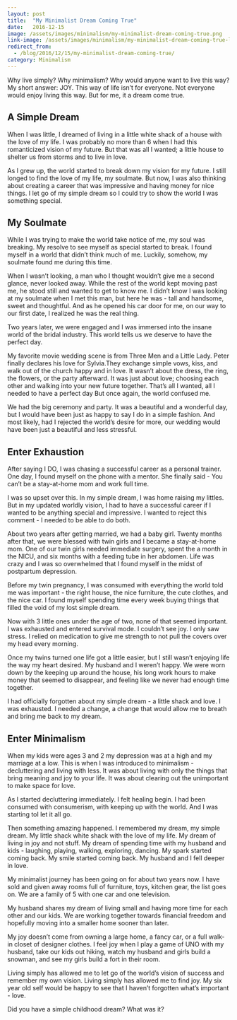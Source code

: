 ```yaml
---
layout: post
title:  "My Minimalist Dream Coming True"
date:   2016-12-15
image: /assets/images/minimalism/my-minimalist-dream-coming-true.png
link-image: /assets/images/minimalism/my-minimalist-dream-coming-true-link.png
redirect_from:
  - /blog/2016/12/15/my-minimalist-dream-coming-true/
category: Minimalism
---
```


Why live simply? Why minimalism? Why would anyone want to live this way? My short answer: JOY. This way of life isn’t for everyone. Not everyone would enjoy living this way. But for me, it a dream come true.

## A Simple Dream

When I was little, I dreamed of living in a little white shack of a house with the love of my life. I was probably no more than 6 when I had this romanticized vision of my future. But that was all I wanted; a little house to shelter us from storms and to live in love.

As I grew up, the world started to break down my vision for my future. I still longed to find the love of my life, my soulmate. But now, I was also thinking about creating a career that was impressive and having money for nice things. I let go of my simple dream so I could try to show the world I was something special.

## My Soulmate

While I was trying to make the world take notice of me, my soul was breaking. My resolve to see myself as special started to break. I found myself in a world that didn’t think much of me. Luckily, somehow, my soulmate found me during this time.

When I wasn’t looking, a man who I thought wouldn’t give me a second glance, never looked away. While the rest of the world kept moving past me, he stood still and wanted to get to know me. I didn’t know I was looking at my soulmate when I met this man, but here he was - tall and handsome, sweet and thoughtful. And as he opened his car door for me, on our way to our first date, I realized he was the real thing.

Two years later, we were engaged and I was immersed into the insane world of the bridal industry. This world tells us we deserve to have the perfect day.

My favorite movie wedding scene is from Three Men and a Little Lady. Peter finally declares his love for Sylvia.They exchange simple vows, kiss, and walk out of the church happy and in love. It wasn’t about the dress, the ring, the flowers, or the party afterward. It was just about love; choosing each other and walking into your new future together. That’s all I wanted, all I needed to have a perfect day But once again, the world confused me.

We had the big ceremony and party. It was a beautiful and a wonderful day, but I would have been just as happy to say I do in a simple fashion. And most likely, had I rejected the world’s desire for more, our wedding would have been just a beautiful and less stressful.

## Enter Exhaustion

After saying I DO, I was chasing a successful career as a personal trainer. One day, I found myself on the phone with a mentor. She finally said - You can’t be a stay-at-home mom and work full time.

I was so upset over this. In my simple dream, I was home raising my littles. But in my updated worldly vision, I had to have a successful career if I wanted to be anything special and impressive. I wanted to reject this comment - I needed to be able to do both.

About two years after getting married, we had a baby girl. Twenty months after that, we were blessed with twin girls and I became a stay-at-home mom. One of our twin girls needed immediate surgery, spent the a month in the NICU, and six months with a feeding tube in her abdomen. Life was crazy and I was so overwhelmed that I found myself in the midst of postpartum depression.

Before my twin pregnancy, I was consumed with everything the world told me was important - the right house, the nice furniture, the cute clothes, and the nice car. I found myself spending time every week buying things that filled the void of my lost simple dream.

Now with 3 little ones under the age of two, none of that seemed important. I was exhausted and entered survival mode. I couldn’t see joy. I only saw stress. I relied on medication to give me strength to not pull the covers over my head every morning.

Once my twins turned one life got a little easier, but I still wasn’t enjoying life the way my heart desired. My husband and I weren’t happy. We were worn down by the keeping up around the house, his long work hours to make money that seemed to disappear, and feeling like we never had enough time together.

I had officially forgotten about my simple dream - a little shack and love. I was exhausted. I needed a change, a change that would allow me to breath and bring me back to my dream.

## Enter Minimalism

When my kids were ages 3 and 2 my depression was at a high and my marriage at a low. This is when I was introduced to minimalism - decluttering and living with less. It was about living with only the things that bring meaning and joy to your life. It was about clearing out the unimportant to make space for love.

As I started decluttering immediately. I felt healing begin. I had been consumed with consumerism, with keeping up with the world. And I was starting toI let it all go.

Then something amazing happened. I remembered my dream, my simple dream. My little shack white shack with the love of my life. My dream of living in joy and not stuff. My dream of spending time with my husband and kids - laughing, playing, walking, exploring, dancing. My spark started coming back. My smile started coming back. My husband and I fell deeper in love.

My minimalist journey has been going on for about two years now. I have sold and given away rooms full of furniture, toys, kitchen gear, the list goes on. We are a family of 5 with one car and one television.

My husband shares my dream of living small and having more time for each other and our kids. We are working together towards financial freedom and hopefully moving into a smaller home sooner than later.

My joy doesn’t come from owning a large home, a fancy car, or a full walk-in closet of designer clothes. I feel joy when I play a game of UNO with my husband, take our kids out hiking, watch my husband and girls build a snowman, and see my girls build a fort in their room.

Living simply has allowed me to let go of the world’s vision of success and remember my own vision. Living simply has allowed me to find joy. My six year old self would be happy to see that I haven’t forgotten what’s important - love.

<p class="call-to-action">Did you have a simple childhood dream? What was it?</p>
